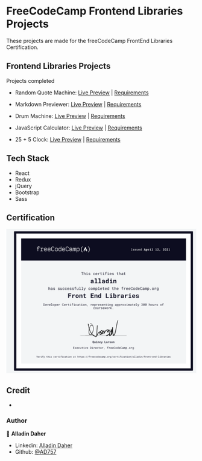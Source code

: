 # FreeCodeCamp Frontend Libraries Projects
These projects are made for the freeCodeCamp FrontEnd Libraries Certification.

## Frontend Libraries Projects
Projects completed 

- Random Quote Machine: [Live Preview](https://codepen.io/pen/?template=QWGLRmq) | [Requirements](https://www.freecodecamp.org/learn/front-end-libraries/front-end-libraries-projects/build-a-random-quote-machine)

- Markdown Previewer: [Live Preview](https://markdown-codecamp.surge.sh/) | [Requirements](https://www.freecodecamp.org/learn/front-end-libraries/front-end-libraries-projects/build-a-markdown-previewer) 

- Drum Machine: [Live Preview](https://drummachine-ad.surge.sh/) | [Requirements](https://www.freecodecamp.org/learn/front-end-libraries/front-end-libraries-projects/build-a-drum-machine)

- JavaScript Calculator: [Live Preview](https://ad-jscalculator.surge.sh/) | [Requirements](https://www.freecodecamp.org/learn/front-end-libraries/front-end-libraries-projects/build-a-javascript-calculator)

- 25 + 5 Clock: [Live Preview](https://25clock.surge.sh/) | [Requirements](https://www.freecodecamp.org/learn/front-end-libraries/front-end-libraries-projects/build-a-25--5-clock)

## Tech Stack
- React
- Redux
- jQuery
- Bootstrap
- Sass

## Certification
![](cert.jpg)

## Credit
-

### Author

👤 **Alladin Daher**

- Linkedin: [Alladin Daher](https://www.linkedin.com/in/alladin-daher-404a92117)
- Github: [@AD757](https://github.com/AD757)
